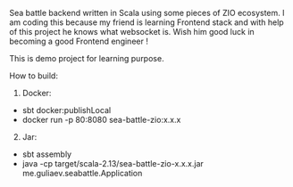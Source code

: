 Sea battle backend written in Scala using some pieces of ZIO ecosystem. 
I am coding this because my friend is learning Frontend stack and with help of this project he knows what websocket is.
Wish him good luck in becoming a good Frontend engineer !

This is demo project for learning purpose.

How to build: 
1. Docker:
- sbt docker:publishLocal
- docker run -p 80:8080 sea-battle-zio:x.x.x

2. Jar:
- sbt assembly
- java -cp target/scala-2.13/sea-battle-zio-x.x.x.jar me.guliaev.seabattle.Application